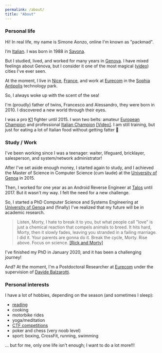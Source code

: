 ```yaml
---
permalink: /about/
title: "About"
---
```


### Personal life
Hi! In real life, my name is Simone Aonzo, online I'm known as "packmad".

I’m [Italian](https://en.wikipedia.org/wiki/Italy). I was born in 1988 in [Savona](https://en.wikipedia.org/wiki/Savona).

But I studied, lived, and worked for many years in [Genova](https://en.wikipedia.org/wiki/Genoa). 
I have mixed feelings about Genova, but I consider it one of the most magical ([video](https://www.youtube.com/watch?v=Hg3Fq85azck)) cities I've ever seen.

At the moment, I live in [Nice](https://en.wikipedia.org/wiki/Nice), [France](https://en.wikipedia.org/wiki/France), and work at [Eurecom](https://www.eurecom.fr/) in the [Sophia Antipolis](https://en.wikipedia.org/wiki/Sophia_Antipolis) technology park.

So, I always woke up with the scent of the sea!

I'm (proudly) father of twins, Francesco and Alessandro, they were born in 2010. I discovered a new world through their eyes.

I was a pro [K1](https://en.wikipedia.org/wiki/K-1) fighter until 2015. I won two belts: amateur [European Champion](http://www.ivg.it/2015/06/loanesi-alle-stelle-weekend-di-successi-per-il-polizzano-perlungher/) and professional [Italian Champion](http://www.ivg.it/2015/12/loano-ospita-linternational-fight-show/) [[Video]](https://youtu.be/9Yob7mGum9g). 
I am still training, but just for eating a lot of Italian food without getting fatter 🙂


### Study / Work
I've been working since I was a teenager: waiter, lifeguard, bricklayer, salesperson, and system/network administrator!

After I've set aside enough money, I started again to study, and I achieved the Master of Science in Computer Science (cum laude) at the [University of Genoa](https://en.wikipedia.org/wiki/University_of_Genoa) in 2015.

Then, I worked for one year as an Android Reverse Engineer at [Talos](https://talos-sec.com/) until 2017.
But it wasn't my way. I felt the need for a new challenge.

So, I started a PhD Computer Science and Systems Engineering at [University of Genoa](https://en.wikipedia.org/wiki/University_of_Genoa) and (finally) I've realized that my future will be in academic research.

> Listen, Morty, I hate to break it to you, but what people call "love" is just a chemical reaction that compels animals to breed. It hits hard, Morty, then it slowly fades, leaving you stranded in a failing marriage. I did it. Your parents are gonna do it. Break the cycle, Morty. Rise above. Focus on science.
> [[Rick and Morty]](https://en.wikipedia.org/wiki/Rick_and_Morty)

I've finished my PhD in January 2020, and it has been a challenging journey!

And? At the moment, I'm a Postdoctoral Researcher at [Eurecom](https://www.eurecom.fr/en/people/aonzo-simone) under the supervision of [Davide Balzarotti](http://s3.eurecom.fr/~balzarot/).


### Personal interests
I have a lot of hobbies, depending on the season (and sometimes I sleep):

* [reading](https://simoneaonzo.it/books/)
* cooking
* motorbike rides
* yoga/meditation
* [CTF competitions](https://ctftime.org/ctf-wtf/)
* poker and chess (very noob level)
* sport: boxing, CrossFit, running, swimming

... but for me, only one life isn't enough; I want to do a lot more!!!
